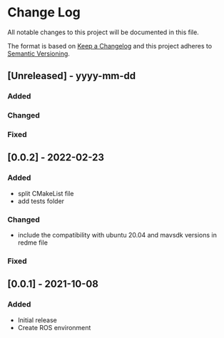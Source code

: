 # Change Log
All notable changes to this project will be documented in this file.
 
The format is based on [Keep a Changelog](http://keepachangelog.com/)
and this project adheres to [Semantic Versioning](http://semver.org/).
 
## [Unreleased] - yyyy-mm-dd
 
### Added
 
### Changed
 
### Fixed
 
## [0.0.2] - 2022-02-23
  
### Added
- split CMakeList file
- add tests folder
 
### Changed
- include the compatibility with ubuntu 20.04 and mavsdk versions in redme file
 
### Fixed
 
## [0.0.1] - 2021-10-08
 
### Added
- Initial release
- Create ROS environment 
